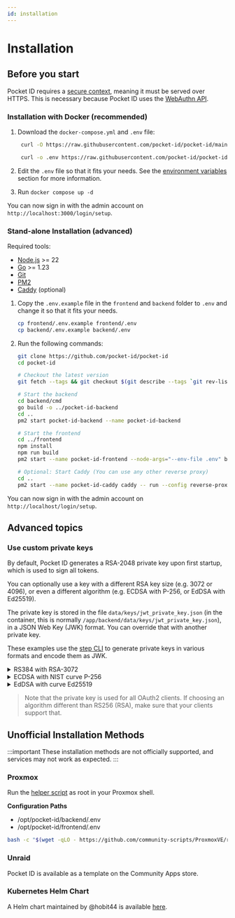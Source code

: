 ```yaml
---
id: installation
---
```


# Installation

## Before you start

Pocket ID requires a [secure context](https://developer.mozilla.org/en-US/docs/Web/Security/Secure_Contexts), meaning it must be served over HTTPS. This is necessary because Pocket ID uses the [WebAuthn API](https://developer.mozilla.org/en-US/docs/Web/API/Web_Authentication_API).

### Installation with Docker (recommended)

1. Download the `docker-compose.yml` and `.env` file:

   ```bash
    curl -O https://raw.githubusercontent.com/pocket-id/pocket-id/main/docker-compose.yml

    curl -o .env https://raw.githubusercontent.com/pocket-id/pocket-id/main/.env.example
   ```

2. Edit the `.env` file so that it fits your needs. See the [environment variables](/docs/configuration/environment-variables) section for more information.
3. Run `docker compose up -d`

You can now sign in with the admin account on `http://localhost:3000/login/setup`.

### Stand-alone Installation (advanced)

Required tools:

- [Node.js](https://nodejs.org/en/download/) >= 22
- [Go](https://golang.org/doc/install) >= 1.23
- [Git](https://git-scm.com/downloads)
- [PM2](https://pm2.keymetrics.io/)
- [Caddy](https://caddyserver.com/docs/install) (optional)

1. Copy the `.env.example` file in the `frontend` and `backend` folder to `.env` and change it so that it fits your needs.

   ```bash
   cp frontend/.env.example frontend/.env
   cp backend/.env.example backend/.env
   ```

2. Run the following commands:

   ```bash
   git clone https://github.com/pocket-id/pocket-id
   cd pocket-id

   # Checkout the latest version
   git fetch --tags && git checkout $(git describe --tags `git rev-list --tags --max-count=1`)

   # Start the backend
   cd backend/cmd
   go build -o ../pocket-id-backend
   cd ..
   pm2 start pocket-id-backend --name pocket-id-backend

   # Start the frontend
   cd ../frontend
   npm install
   npm run build
   pm2 start --name pocket-id-frontend --node-args="--env-file .env" build/index.js

   # Optional: Start Caddy (You can use any other reverse proxy)
   cd ..
   pm2 start --name pocket-id-caddy caddy -- run --config reverse-proxy/Caddyfile
   ```
   
You can now sign in with the admin account on `http://localhost/login/setup`.

## Advanced topics

### Use custom private keys

By default, Pocket ID generates a RSA-2048 private key upon first startup, which is used to sign all tokens.

You can optionally use a key with a different RSA key size (e.g. 3072 or 4096), or even a different algorithm (e.g. ECDSA with P-256, or EdDSA with Ed25519).

The private key is stored in the file `data/keys/jwt_private_key.json` (in the container, this is normally `/app/backend/data/keys/jwt_private_key.json`), in a JSON Web Key (JWK) format. You can override that with another private key.

These examples use the [step CLI](https://smallstep.com/docs/step-cli/installation/) to generate private keys in various formats and encode them as JWK.

<details>
  <summary>RS384 with RSA-3072</summary>

```sh
step crypto jwk create \
  jwt_public_key.json jwt_private_key.json \
  --kty=RSA \
  --alg=RS384 \
  --use=sig \
  --size=3072 \
  --no-password --insecure
```
</details>

<details>
  <summary>ECDSA with NIST curve P-256</summary>

```sh
step crypto jwk create \
  jwt_public_key.json jwt_private_key.json \
  --kty=EC \
  --alg=ES256 \
  --use=sig \
  --no-password --insecure
```
</details>

<details>
  <summary>EdDSA with curve Ed25519</summary>

```sh
step crypto jwk create \
  jwt_public_key.json jwt_private_key.json \
  --kty=OKP \
  --alg=EdDSA \
  --use=sig \
  --crv=Ed25519 \
  --no-password --insecure
```
</details>

> Note that the private key is used for all OAuth2 clients. If choosing an algorithm different than RS256 (RSA), make sure that your clients support that.

## Unofficial Installation Methods

:::important
These installation methods are not officially supported, and services may not work as expected. 
:::

### Proxmox

Run the [helper script](https://community-scripts.github.io/ProxmoxVE/scripts?id=pocketid) as root in your Proxmox shell. 

**Configuration Paths**
- /opt/pocket-id/backend/.env
- /opt/pocket-id/frontend/.env

```bash
bash -c "$(wget -qLO - https://github.com/community-scripts/ProxmoxVE/raw/main/ct/pocketid.sh)"
```

### Unraid

Pocket ID is available as a template on the Community Apps store.

### Kubernetes Helm Chart

A Helm chart maintained by @hobit44 is available [here](https://github.com/hobbit44/pocket-id-helm).
